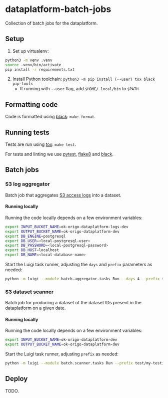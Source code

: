 dataplatform-batch-jobs
=======================

Collection of batch jobs for the dataplatform.

## Setup

1. Set up virtualenv:
```bash
python3 -m venv .venv
source .venv/bin/activate
pip install -r requirements.txt
```
2. Install Python toolchain: `python3 -m pip install (--user) tox black pip-tools`
   - If running with `--user` flag, add `$HOME/.local/bin` to `$PATH`

## Formatting code

Code is formatted using [black](https://pypi.org/project/black/): `make format`.

## Running tests

Tests are run using [tox](https://pypi.org/project/tox/): `make test`.

For tests and linting we use [pytest](https://pypi.org/project/pytest/), [flake8](https://pypi.org/project/flake8/) and [black](https://pypi.org/project/black/).

## Batch jobs

### S3 log aggregator

Batch job that aggregates [S3 access logs](https://docs.aws.amazon.com/AmazonS3/latest/dev/LogFormat.html) into a dataset.

#### Running locally

Running the code locally depends on a few environment variables:

```bash
export INPUT_BUCKET_NAME=ok-origo-dataplatform-logs-dev
export OUTPUT_BUCKET_NAME=ok-origo-dataplatform-dev
export DB_ENGINE=postgresql
export DB_USER=<local-postgresql-user>
export DB_PASSWORD=<local-postgresql-password>
export DB_HOST=localhost
export DB_NAME=<local-database-name>
```

Start the Luigi task runner, adjusting the `days` and `prefix` parameters as needed:

```bash
python -m luigi --module batch.aggregator.tasks Run --days 4 --prefix test/my-testing-bucket --local-scheduler
```

### S3 dataset scanner

Batch job for producing a dataset of the dataset IDs present in the dataplatform on a given date.

#### Running locally

Running the code locally depends on a few environment variables:

```bash
export INPUT_BUCKET_NAME=ok-origo-dataplatform-dev
export OUTPUT_BUCKET_NAME=ok-origo-dataplatform-dev
```

Start the Luigi task runner, adjusting `prefix` as needed:

```bash
python -m luigi --module batch.scanner.tasks Run --prefix test/my-testing-bucket --local-scheduler
```

## Deploy

TODO.
